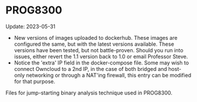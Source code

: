# PROG8300

Update: 2023-05-31
- New versions of images uploaded to dockerhub. These images are configured the same, but with the latest versions available.
    These versions have been tested, but not battle-proven.  Should you run into issues, either revert the 1.1 version back to 1.0
    or email Professor Steve.
- Notice the 'extra' IP field in the docker-compose file.  Some may wish to connect Owncloud to a 2nd IP, in the case of both bridged
    and host-only networking or through a NAT'ing firewall, this entry can be modified for that purpose.

Files for jump-starting binary analysis technique used in PROG8300.
